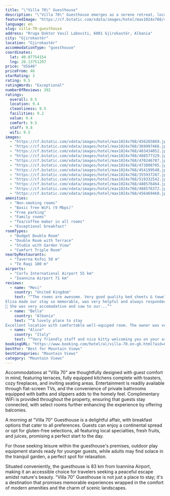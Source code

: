 ```yaml
---
title: "\"Villa 70\" Guesthouse"
description: "\"Villa 70\" Guesthouse emerges as a serene retreat, located a mere 44 km from the tranquil Zaravina Lake, offering guests a blend of comfort and natural beauty."
featuredImage: "https://cf.bstatic.com/xdata/images/hotel/max1024x768/456265869.jpg?k=ae553d1e098bef15fc3051de0d1429ff8bfa197e4688988208adb086ff0de0e6&o=&hp=1"
language: en
slug: villa-70-guesthouse
address: "Rruga Doktor Vasil Laboviti, 6001 Gjirokastër, Albania"
city: "Gjirokastër"
location: "Gjirokastër"
accommodationType: "guesthouse"
coordinates:
  lat: 40.07754154
  lng: 20.13751297
price: "US$46"
priceFrom: 46
starRating: 3
rating: 9.5
ratingWords: "Exceptional"
numberOfReviews: 392
ratings:
  overall: 9.5
  location: 9.4
  cleanliness: 9.5
  facilities: 9.2
  value: 9.4
  comfort: 9.5
  staff: 9.8
  wifi: 9.5
images:
  - "https://cf.bstatic.com/xdata/images/hotel/max1024x768/456265869.jpg?k=ae553d1e098bef15fc3051de0d1429ff8bfa197e4688988208adb086ff0de0e6&o=&hp=1"
  - "https://cf.bstatic.com/xdata/images/hotel/max1024x768/369997466.jpg?k=ab5f25542fa57073f62fc42a9a845b71d461e9abcbd3abb532fea352ab89af39&o=&hp=1"
  - "https://cf.bstatic.com/xdata/images/hotel/max1024x768/483434052.jpg?k=262f0436bf9b5eadf63ec43dfce2bc8e0c7bb7f59e2622dc3a64453251d518a8&o=&hp=1"
  - "https://cf.bstatic.com/xdata/images/hotel/max1024x768/488577329.jpg?k=c85cd28c26afe9ce22b5e9f110e2322488eff8ed6d3bd38a883fc1c8e3f8ab7c&o=&hp=1"
  - "https://cf.bstatic.com/xdata/images/hotel/max1024x768/470246787.jpg?k=58125f779c270634c2c464c18662528243acd397220f3f24e194440dc9838629&o=&hp=1"
  - "https://cf.bstatic.com/xdata/images/hotel/max1024x768/473898705.jpg?k=8acaf614d8d8dff97b8b16dffb20b267240e6ff492f0425e2c26545f44ef491e&o=&hp=1"
  - "https://cf.bstatic.com/xdata/images/hotel/max1024x768/454199548.jpg?k=1196ac90c73aefe34a61994dc3dc87d24a9d6f0c21817eb97958a98fe2048777&o=&hp=1"
  - "https://cf.bstatic.com/xdata/images/hotel/max1024x768/355937287.jpg?k=7da0d266b2cef669af0b08e0a01a62696074db03bb6dc73c35e460b2e21fb64f&o=&hp=1"
  - "https://cf.bstatic.com/xdata/images/hotel/max1024x768/519332542.jpg?k=dd60e762b5f72140aacb1032ed2e7e42b9968df4b4127def4ec944dc93af5645&o=&hp=1"
  - "https://cf.bstatic.com/xdata/images/hotel/max1024x768/488576464.jpg?k=aac3e93a49c5c7fbea20904b1a0627de9ef5ac6945dc6bed49da766708200273&o=&hp=1"
  - "https://cf.bstatic.com/xdata/images/hotel/max1024x768/488576372.jpg?k=c71e4166a71536b28959472aa3cef95890ebb547ca66ed66fe1049989b899ecb&o=&hp=1"
  - "https://cf.bstatic.com/xdata/images/hotel/max1024x768/456469468.jpg?k=f509b53a0b2716f3629e9df10ac0cfea478c4030867e469a740812a39e3ef386&o=&hp=1"
amenities:
  - "Non-smoking rooms"
  - "Basic free WiFi (9 Mbps)"
  - "Free parking"
  - "Family rooms"
  - "Tea/coffee maker in all rooms"
  - "Exceptional breakfast"
roomTypes:
  - "Budget Double Room"
  - "Double Room with Terrace"
  - "Studio with Garden View"
  - "Comfort Triple Room"
nearbyRestaurants:
  - "Taverna Kufoi 50 m"
  - "Te Raqi 100 m"
airports:
  - "Corfu International Airport 55 km"
  - "Ioannina Airport 71 km"
reviews:
  - name: "Meci"
    country: "United Kingdom"
    text: "“The rooms are awesome. Very good quality bed sheets & towels. The check in was so quick .
Elisa made our stay so memorable, was very helpful and always responded within minutes of us reaching out.
💖 She was very accomadative and saw to our...”"
  - name: "Bella"
    country: "Albania"
    text: "“A lovely place to stay
Excellent location with comfortable well-equiped room. The owner was very welcoming and we would definitely stay there again.”"
  - name: "Alice"
    country: "Italy"
    text: "“Very friendly staff and nice kitty welcoming you on your arrival. Excellent stay overall”"
bookingURL: "https://www.booking.com/hotel/al/villa-70.en-gb.html?aid=8035640"
bestFor: "Best for Mountain Views"
bestCategories: "Mountain Views"
category: "Mountain Views"
---
```


Accommodations at "Villa 70" are thoughtfully designed with guest comfort in mind, featuring terraces, fully equipped kitchens complete with toasters, cozy fireplaces, and inviting seating areas. Entertainment is readily available through flat-screen TVs, and the convenience of private bathrooms equipped with baths and slippers adds to the homely feel. Complimentary WiFi is provided throughout the property, ensuring that guests stay connected, with select rooms further enhancing the experience by offering balconies.

A morning at "Villa 70" Guesthouse is a delightful affair, with breakfast options that cater to all preferences. Guests can enjoy a continental spread or opt for gluten-free selections, all featuring local specialties, fresh fruits, and juices, promising a perfect start to the day.

For those seeking leisure within the guesthouse's premises, outdoor play equipment stands ready for younger guests, while adults may find solace in the tranquil garden, a perfect spot for relaxation.

Situated conveniently, the guesthouse is 83 km from Ioannina Airport, making it an accessible choice for travelers seeking a peaceful escape amidst nature's beauty. "Villa 70" Guesthouse is not just a place to stay; it's a destination that promises memorable experiences wrapped in the comfort of modern amenities and the charm of scenic landscapes.
